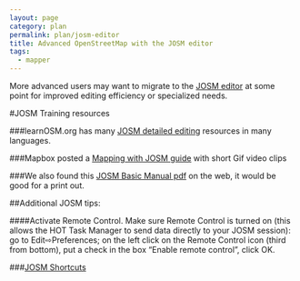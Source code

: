 ```yaml
---
layout: page
category: plan
permalink: plan/josm-editor
title: Advanced OpenStreetMap with the JOSM editor
tags:
  - mapper
---
```


More advanced users may want to migrate to the [JOSM editor](https://wiki.openstreetmap.org/wiki/JOSM) at some point for improved editing efficiency or specialized needs.

#JOSM Training resources

###learnOSM.org has many [JOSM detailed editing](http://learnosm.org/en/josm/) resources in many languages.

###Mapbox posted a [Mapping with JOSM guide](https://github.com/mapbox/mapping/wiki/Mapping%20with%20JOSM) with short Gif video clips

###We also found this [JOSM Basic Manual pdf](https://ma.ellak.gr/documents/2014/09/%CF%84%CE%BF-%CE%B5%CE%B3%CF%87%CE%B5%CE%B9%CF%81%CE%AF%CE%B4%CE%B9%CE%BF-%CF%84%CE%BF%CF%85-josm.pdf) on the web, it would be good for a print out.

##Additional JOSM tips:

####Activate Remote Control. Make sure Remote Control is turned on (this allows the HOT Task Manager to send data directly to your JOSM session): go to Edit⇨Preferences; on the left click on the Remote Control icon (third from bottom), put a check in the box “Enable remote control”, click OK.

###[JOSM Shortcuts](https://josm.openstreetmap.de/wiki/Shortcuts)
